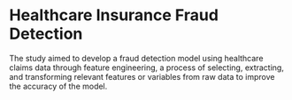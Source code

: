 # Healthcare Insurance Fraud Detection

The study aimed to develop a fraud detection model using healthcare claims data through feature engineering, a process of selecting, extracting, and transforming relevant features or variables from raw data to improve the accuracy of the model. 
